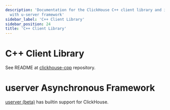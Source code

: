 ```yaml
---
description: 'Documentation for the ClickHouse C++ client library and integration
  with u-server framework'
sidebar_label: 'C++ Client Library'
sidebar_position: 24
title: 'C++ Client Library'
---
```


# C++ Client Library

See README at [clickhouse-cpp](https://github.com/ClickHouse/clickhouse-cpp) repository.

# userver Asynchronous Framework

[userver (beta)](https://github.com/userver-framework/userver) has builtin support for ClickHouse.
